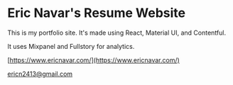 ﻿# Eric Navar's Resume Website

This is my portfolio site. It's made using React, Material UI, and Contentful.

It uses Mixpanel and Fullstory for analytics.

[https://www.ericnavar.com/](https://www.ericnavar.com/)

ericn2413@gmail.com
